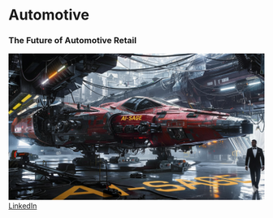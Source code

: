 # Automotive

### The Future of Automotive Retail

<img src="ai_sage.png">

 <br />
<a href="https://www.linkedin.com/in/eban-thomas-ai-sage/" > LinkedIn </a>